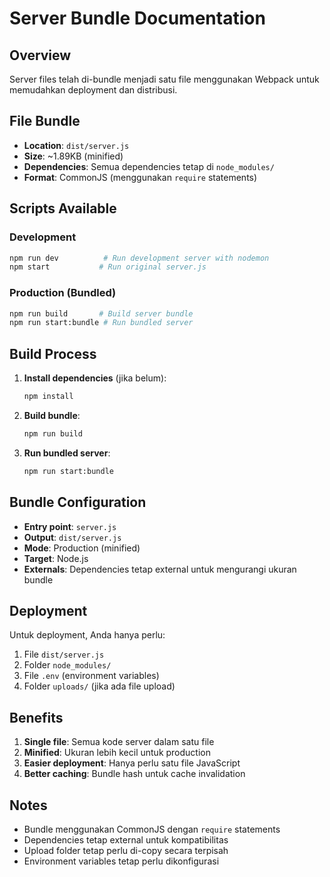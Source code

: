 # Server Bundle Documentation

## Overview
Server files telah di-bundle menjadi satu file menggunakan Webpack untuk memudahkan deployment dan distribusi.

## File Bundle
- **Location**: `dist/server.js`
- **Size**: ~1.89KB (minified)
- **Dependencies**: Semua dependencies tetap di `node_modules/`
- **Format**: CommonJS (menggunakan `require` statements)

## Scripts Available

### Development
```bash
npm run dev          # Run development server with nodemon
npm start           # Run original server.js
```

### Production (Bundled)
```bash
npm run build       # Build server bundle
npm run start:bundle # Run bundled server
```

## Build Process

1. **Install dependencies** (jika belum):
   ```bash
   npm install
   ```

2. **Build bundle**:
   ```bash
   npm run build
   ```

3. **Run bundled server**:
   ```bash
   npm run start:bundle
   ```

## Bundle Configuration

- **Entry point**: `server.js`
- **Output**: `dist/server.js`
- **Mode**: Production (minified)
- **Target**: Node.js
- **Externals**: Dependencies tetap external untuk mengurangi ukuran bundle

## Deployment

Untuk deployment, Anda hanya perlu:
1. File `dist/server.js`
2. Folder `node_modules/`
3. File `.env` (environment variables)
4. Folder `uploads/` (jika ada file upload)

## Benefits

1. **Single file**: Semua kode server dalam satu file
2. **Minified**: Ukuran lebih kecil untuk production
3. **Easier deployment**: Hanya perlu satu file JavaScript
4. **Better caching**: Bundle hash untuk cache invalidation

## Notes

- Bundle menggunakan CommonJS dengan `require` statements
- Dependencies tetap external untuk kompatibilitas
- Upload folder tetap perlu di-copy secara terpisah
- Environment variables tetap perlu dikonfigurasi
